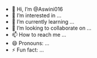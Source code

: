 - 👋 Hi, I’m @Aswini016
- 👀 I’m interested in ...
- 🌱 I’m currently learning ...
- 💞️ I’m looking to collaborate on ...
- 📫 How to reach me ...
- 😄 Pronouns: ...
- ⚡ Fun fact: ...

<!---
Aswini016/Aswini016 is a ✨ special ✨ repository because its `README.md` (this file) appears on your GitHub profile.
You can click the Preview link to take a look at your changes.
--->


